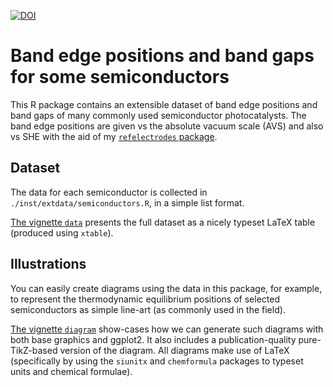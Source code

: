 [![DOI](https://zenodo.org/badge/125443865.svg)](https://zenodo.org/badge/latestdoi/125443865)

# Band edge positions and band gaps for some semiconductors

This R package contains an extensible dataset of band edge positions and band gaps of many 
commonly used semiconductor photocatalysts. The band edge positions are given vs the 
absolute vacuum scale (AVS) and also vs SHE with the aid of 
my [`refelectrodes` package](https://github.com/solarchemist/refelectrodes).


## Dataset 

The data for each semiconductor is collected in `./inst/extdata/semiconductors.R`, in a simple list format.

[The vignette `data`](https://github.com/chepec/bandgaps/blob/master/doc/data.pdf) presents the full 
dataset as a nicely typeset LaTeX table (produced using `xtable`). 


## Illustrations

You can easily create diagrams using the data in this package, for example, to represent the thermodynamic 
equilibrium positions of selected semiconductors as simple line-art (as commonly used in the field).

[The vignette `diagram`](https://github.com/chepec/bandgaps/blob/master/doc/diagram.pdf) show-cases how we 
can generate such diagrams with both base graphics and ggplot2. 
It also includes a publication-quality pure-TikZ-based version of the diagram. 
All diagrams make use of LaTeX (specifically by using the `siunitx` and `chemformula` packages to 
typeset units and chemical formulae).
